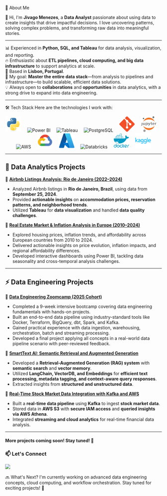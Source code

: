 🚀 About Me

👋 Hi, I'm **Jivago Menezes**, a **Data Analyst** passionate about using data to create insights that drive impactful decisions. I love uncovering patterns, solving complex problems, and transforming raw data into meaningful stories.

---

📊 Experienced in **Python, SQL, and Tableau** for data analysis, visualization, and reporting.  
🔥 Enthusiastic about **ETL pipelines, cloud computing, and big data infrastructure** to support analytics at scale.  
📍 Based in **Lisbon, Portugal**.  
🎯 My goal: **Master the entire data stack**—from analysis to pipelines and infrastructure—to build scalable, efficient data solutions.  
💡 Always open to **collaborations** and **opportunities** in data analytics, with a strong drive to expand into data engineering.

---


🛠️ Tech Stack
Here are the technologies I work with:

<div align="center"> 
  <img src="https://github.com/devicons/devicon/blob/master/icons/python/python-original.svg" title="Python" alt="Python" width="50" height="50"/> &nbsp;&nbsp;&nbsp;
  <img src="https://upload.wikimedia.org/wikipedia/commons/c/cf/New_Power_BI_Logo.svg" title="Power BI" alt="Power BI" width="50" height="50"/> &nbsp;&nbsp;&nbsp;
  <img src="https://cdn.brandfetch.io/id9sYMA_Im/theme/light/symbol.svg?c=1dxbfHSJFAPEGdCLU4o5B" title="Tableau" alt="Tableau" width="50" height="50"/> &nbsp;&nbsp;&nbsp;
  <img src="https://cdn.brandfetch.io/idjSeCeMle/theme/dark/logo.svg?c=1dxbfHSJFAPEGdCLU4o5B" title="PostgreSQL" alt="PostgreSQL" width="50" height="50"/> &nbsp;&nbsp;&nbsp;
  <img src="https://github.com/devicons/devicon/blob/master/icons/git/git-original.svg" title="Git" alt="Git" width="50" height="50"/> &nbsp;&nbsp;&nbsp;
  <img src="https://github.com/devicons/devicon/blob/master/icons/jupyter/jupyter-original-wordmark.svg" title="Jupyter" alt="Jupyter" width="50" height="50"/> &nbsp;&nbsp;&nbsp;
  <img src="https://cdn.brandfetch.io/idVoqFQ-78/theme/light/logo.svg?c=1dxbfHSJFAPEGdCLU4o5B" title="AWS" alt="AWS" width="50" height="50"/> &nbsp;&nbsp;&nbsp;
  <img src="https://github.com/devicons/devicon/blob/master/icons/googlecloud/googlecloud-original.svg" title="GCP" alt="GCP" width="50" height="50"/> &nbsp;&nbsp;&nbsp;
  <img src="https://github.com/devicons/devicon/blob/master/icons/azure/azure-original.svg" title="Azure" alt="Azure" width="50" height="50"/> &nbsp;&nbsp;&nbsp;
  <img src="https://cdn.brandfetch.io/idSUrLOWbH/idEHbzBDZC.svg?c=1dxbfHSJFAPEGdCLU4o5B" title="Databricks" alt="Databricks" width="50" height="50"/> &nbsp;&nbsp;&nbsp;
  <img src="https://github.com/devicons/devicon/blob/master/icons/docker/docker-plain-wordmark.svg" title="Docker" alt="Docker" width="50" height="50"/> &nbsp;&nbsp;&nbsp;
  <img src="https://github.com/devicons/devicon/blob/master/icons/kaggle/kaggle-original-wordmark.svg" title="Kaggle" alt="Kaggle" width="50" height="50"/>
</div>

---

## 📂 Data Analytics Projects  

📌 **[Airbnb Listings Analysis: Rio de Janeiro (2022–2024)](https://github.com/jivagomenezes/airbnb-rio-analysis/tree/main)**  
- Analyzed Airbnb listings in **Rio de Janeiro, Brazil**, using data from **September 25, 2024**.  
- Provided **actionable insights** on **accommodation prices, reservation patterns, and neighborhood trends**.  
- Utilized **Tableau** for **data visualization** and handled **data quality challenges**.  

📌 **[Real Estate Market & Inflation Analysis in Europe (2010–2024)](https://github.com/jivagomenezes/real-state-analysis/tree/main?tab=readme-ov-file#project-overview)**

- Explored housing prices, inflation trends, and affordability across European countries from 2010 to 2024.
- Delivered actionable insights on price evolution, inflation impacts, and regional affordability differences.
- Developed interactive dashboards using Power BI, tackling data seasonality and cross-temporal analysis challenges.

---

## ⚡ Data Engineering Projects  

📌 **[Data Engineering Zoomcamp (2025 Cohort)](https://github.com/jivagomenezes/DE-Zoomcamp)**

- Completed a 9-week intensive bootcamp covering data engineering fundamentals with hands-on projects.
- Built an end-to-end data pipeline using industry-standard tools like Docker, Terraform, BigQuery, dbt, Spark, and Kafka.
- Gained practical experience with data ingestion, warehousing, orchestration, batch and streaming processing.
- Developed a final project applying all concepts in a real-world data pipeline scenario with peer-reviewed feedback.

📌 **[SmartText AI: Semantic Retrieval and Augmented Generation](https://github.com/jivagomenezes/project-rag/tree/main)**  
- Developed a **Retrieval-Augmented Generation (RAG) system** with **semantic search** and **vector memory**.  
- Utilized **LangChain, VectorDB, and Embeddings** for **efficient text processing, metadata tagging, and context-aware query responses**.  
- Extracted insights from **structured and unstructured data**.  

📌 **[Real-Time Stock Market Data Integration with Kafka and AWS](https://github.com/jivagomenezes/kafka-aws-stock-pipeline)**  
- Built a **real-time data pipeline** using **Kafka** to ingest **stock market data**.  
- Stored data in **AWS S3** with **secure IAM access** and **queried insights via AWS Athena**.  
- Integrated **streaming and cloud analytics** for real-time financial data analysis.  

---


#### **More projects coming soon! Stay tuned!** 🚀  



 ### 📫 Let's Connect



[<img src="https://cdn.brandfetch.io/idJFz6sAsl/theme/dark/logo.svg?c=1dxbfHSJFAPEGdCLU4o5B" width="120">](https://www.linkedin.com/in/jivagomenezes/)



🔜 What's Next?
I'm currently working on advanced data engineering concepts, cloud computing, and workflow orchestration. Stay tuned for exciting projects! 🚀


